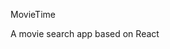 <p align="center>
 ![Alt text](/src/assets/movie.png)
</p>

# MovieTime


A movie search app based on React
